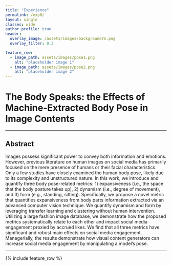 ```yaml
---  
title: "Experience"
permalink: /exp0/
layout: single
classes: wide
author_profile: true
header:
  overlay_image: /assets/images/backgroundYS.png
  overlay_filter: 0.2

feature_row:
  - image_path: assets/images/pose1.png
    alt: "placeholder image 1"
  - image_path: assets/images/pose2.png
    alt: "placeholder image 2"
---
```

  

# The Body Speaks: the Effects of Machine-Extracted Body Pose in Image Contents

---
## Abstract
 Images possess significant power to convey both information and emotions. However, previous literature on human images on social media has primarily focused on the mere presence of humans or their facial characteristics. Only a few studies have closely examined the human body pose, likely due to its complexity and unstructured nature. In this work, we introduce and quantify three body pose-related metrics: 1&#41; expansiveness (i.e., the space that the body posture takes up), 2&#41; dynamism (i.e., degree of movement), and 3&#41; form (e.g., standing, sitting). Specifically, we propose a novel metric that quantifies expansiveness from body parts information extracted via an advanced computer vision technique. We quantify dynamism and form by leveraging transfer learning and clustering without human intervention. Utilizing a large fashion image database, we demonstrate how the proposed metrics systematically relate to each other and impact social media engagement proxied by accrued likes. We find that all three metrics have significant and robust main effects on social media engagement. Managerially, the results demonstrate how visual content generators can increase social media engagement by manipulating a model’s pose.

---
{% include feature_row %}




